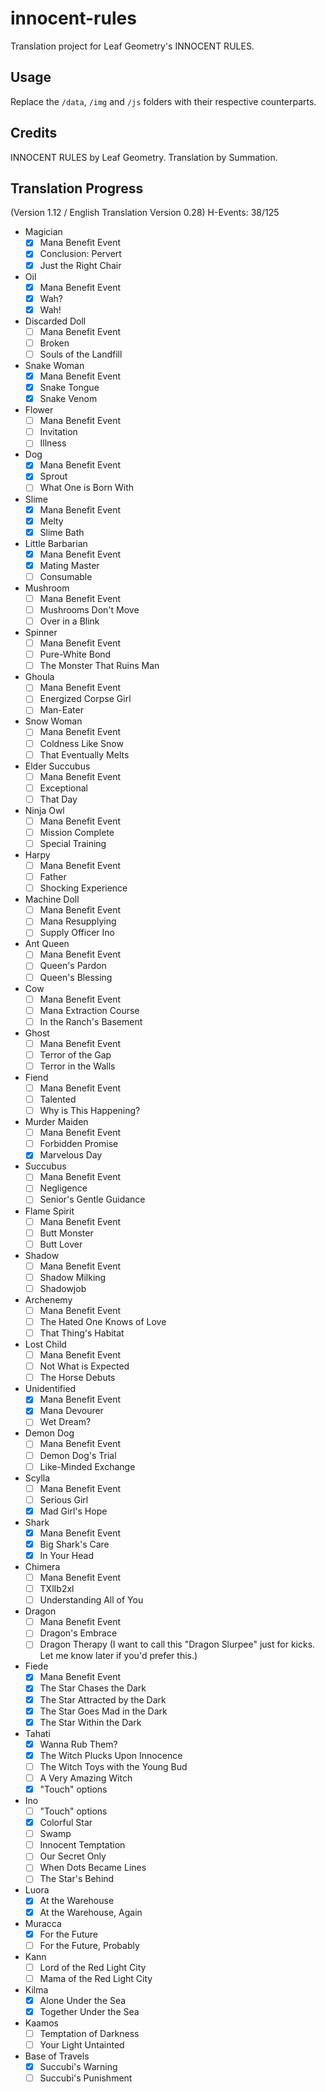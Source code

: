 # innocent-rules
Translation project for Leaf Geometry's INNOCENT RULES.

## Usage
Replace the `/data`, `/img` and `/js` folders with their respective counterparts.

## Credits
INNOCENT RULES by Leaf Geometry.
Translation by Summation.

## Translation Progress
(Version 1.12 / English Translation Version 0.28)
H-Events: 38/125
- Magician
    - [x] Mana Benefit Event
    - [x] Conclusion: Pervert
    - [x] Just the Right Chair
- Oil
    - [x] Mana Benefit Event
    - [x] Wah?
    - [x] Wah!
- Discarded Doll
    - [ ] Mana Benefit Event
    - [ ] Broken
    - [ ] Souls of the Landfill
- Snake Woman
    - [x] Mana Benefit Event
    - [x] Snake Tongue
    - [x] Snake Venom
- Flower
    - [ ] Mana Benefit Event
    - [ ] Invitation
    - [ ] Illness
- Dog
    - [x] Mana Benefit Event
    - [x] Sprout
    - [ ] What One is Born With
- Slime
    - [x] Mana Benefit Event
    - [x] Melty
    - [x] Slime Bath
- Little Barbarian
    - [x] Mana Benefit Event
    - [x] Mating Master
    - [ ] Consumable
- Mushroom
    - [ ] Mana Benefit Event
    - [ ] Mushrooms Don't Move
    - [ ] Over in a Blink
- Spinner
    - [ ] Mana Benefit Event
    - [ ] Pure-White Bond
    - [ ] The Monster That Ruins Man
- Ghoula
    - [ ] Mana Benefit Event
    - [ ] Energized Corpse Girl
    - [ ] Man-Eater
- Snow Woman
    - [ ] Mana Benefit Event
    - [ ] Coldness Like Snow
    - [ ] That Eventually Melts
- Elder Succubus
    - [ ] Mana Benefit Event
    - [ ] Exceptional
    - [ ] That Day
- Ninja Owl
    - [ ] Mana Benefit Event
    - [ ] Mission Complete
    - [ ] Special Training
- Harpy
    - [ ] Mana Benefit Event
    - [ ] Father
    - [ ] Shocking Experience
- Machine Doll
    - [ ] Mana Benefit Event
    - [ ] Mana Resupplying
    - [ ] Supply Officer Ino
- Ant Queen
    - [ ] Mana Benefit Event
    - [ ] Queen's Pardon
    - [ ] Queen's Blessing
- Cow
    - [ ] Mana Benefit Event
    - [ ] Mana Extraction Course
    - [ ] In the Ranch's Basement
- Ghost
    - [ ] Mana Benefit Event
    - [ ] Terror of the Gap
    - [ ] Terror in the Walls
- Fiend
    - [ ] Mana Benefit Event
    - [ ] Talented
    - [ ] Why is This Happening?
- Murder Maiden
    - [ ] Mana Benefit Event
    - [ ] Forbidden Promise
    - [x] Marvelous Day
- Succubus
    - [ ] Mana Benefit Event
    - [ ] Negligence
    - [ ] Senior's Gentle Guidance
- Flame Spirit
    - [ ] Mana Benefit Event
    - [ ] Butt Monster
    - [ ] Butt Lover
- Shadow
    - [ ] Mana Benefit Event
    - [ ] Shadow Milking
    - [ ] Shadowjob
- Archenemy
    - [ ] Mana Benefit Event
    - [ ] The Hated One Knows of Love
    - [ ] That Thing's Habitat
- Lost Child
    - [ ] Mana Benefit Event
    - [ ] Not What is Expected
    - [ ] The Horse Debuts
- Unidentified
    - [x] Mana Benefit Event
    - [x] Mana Devourer
    - [ ] Wet Dream?
- Demon Dog
    - [ ] Mana Benefit Event
    - [ ] Demon Dog's Trial
    - [ ] Like-Minded Exchange
- Scylla
    - [ ] Mana Benefit Event
    - [ ] Serious Girl
    - [x] Mad Girl's Hope
- Shark
    - [x] Mana Benefit Event
    - [x] Big Shark's Care
    - [x] In Your Head
- Chimera
    - [ ] Mana Benefit Event
    - [ ] TXlIb2xl
    - [ ] Understanding All of You
- Dragon
    - [ ] Mana Benefit Event
    - [ ] Dragon's Embrace
    - [ ] Dragon Therapy (I want to call this "Dragon Slurpee" just for kicks. Let me know later if you'd prefer this.)
- Fiede
    - [x] Mana Benefit Event
    - [x] The Star Chases the Dark
    - [x] The Star Attracted by the Dark
    - [x] The Star Goes Mad in the Dark
    - [x] The Star Within the Dark
- Tahati
    - [x] Wanna Rub Them?
    - [x] The Witch Plucks Upon Innocence
    - [ ] The Witch Toys with the Young Bud
    - [ ] A Very Amazing Witch
    - [x] "Touch" options
- Ino
    - [ ] "Touch" options
    - [x] Colorful Star
    - [ ] Swamp
    - [ ] Innocent Temptation
    - [ ] Our Secret Only
    - [ ] When Dots Became Lines
    - [ ] The Star's Behind
- Luora
    - [x] At the Warehouse
    - [x] At the Warehouse, Again
- Muracca
    - [x] For the Future
    - [ ] For the Future, Probably
- Kann
    - [ ] Lord of the Red Light City
    - [ ] Mama of the Red Light City
- Kilma
    - [x] Alone Under the Sea
    - [x] Together Under the Sea
- Kaamos
    - [ ] Temptation of Darkness
    - [ ] Your Light Untainted
- Base of Travels
    - [x] Succubi's Warning
    - [ ] Succubi's Punishment